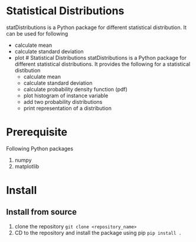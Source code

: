 # Statistical Distributions
statDistributions is a Python package for different statistical distribution. It can be used for following
* calculate mean
* calculate standard deviation
* plot # Statistical Distributions
   statDistributions is a Python package for different statistical distributions. It provides the following for a statistical distibution
   * calculate mean
   * calculate standard deviation
   * calculate probability density function (pdf)
   * plot histogram of instance variable
   * add two probability distributions
   * print representation of a distribution
# Prerequisite
Following Python packages
1. numpy
2. matplotlib
# Install
## Install from source
1. clone the repository
`git clone <repository_name>`
2. CD to the repository and install the package using pip
`pip install .`
